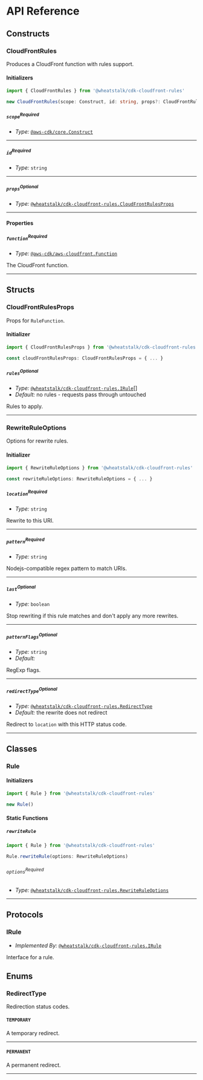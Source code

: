# API Reference <a name="API Reference"></a>

## Constructs <a name="Constructs"></a>

### CloudFrontRules <a name="@wheatstalk/cdk-cloudfront-rules.CloudFrontRules"></a>

Produces a CloudFront function with rules support.

#### Initializers <a name="@wheatstalk/cdk-cloudfront-rules.CloudFrontRules.Initializer"></a>

```typescript
import { CloudFrontRules } from '@wheatstalk/cdk-cloudfront-rules'

new CloudFrontRules(scope: Construct, id: string, props?: CloudFrontRulesProps)
```

##### `scope`<sup>Required</sup> <a name="@wheatstalk/cdk-cloudfront-rules.CloudFrontRules.parameter.scope"></a>

- *Type:* [`@aws-cdk/core.Construct`](#@aws-cdk/core.Construct)

---

##### `id`<sup>Required</sup> <a name="@wheatstalk/cdk-cloudfront-rules.CloudFrontRules.parameter.id"></a>

- *Type:* `string`

---

##### `props`<sup>Optional</sup> <a name="@wheatstalk/cdk-cloudfront-rules.CloudFrontRules.parameter.props"></a>

- *Type:* [`@wheatstalk/cdk-cloudfront-rules.CloudFrontRulesProps`](#@wheatstalk/cdk-cloudfront-rules.CloudFrontRulesProps)

---



#### Properties <a name="Properties"></a>

##### `function`<sup>Required</sup> <a name="@wheatstalk/cdk-cloudfront-rules.CloudFrontRules.property.function"></a>

- *Type:* [`@aws-cdk/aws-cloudfront.Function`](#@aws-cdk/aws-cloudfront.Function)

The CloudFront function.

---


## Structs <a name="Structs"></a>

### CloudFrontRulesProps <a name="@wheatstalk/cdk-cloudfront-rules.CloudFrontRulesProps"></a>

Props for `RuleFunction`.

#### Initializer <a name="[object Object].Initializer"></a>

```typescript
import { CloudFrontRulesProps } from '@wheatstalk/cdk-cloudfront-rules'

const cloudFrontRulesProps: CloudFrontRulesProps = { ... }
```

##### `rules`<sup>Optional</sup> <a name="@wheatstalk/cdk-cloudfront-rules.CloudFrontRulesProps.property.rules"></a>

- *Type:* [`@wheatstalk/cdk-cloudfront-rules.IRule`](#@wheatstalk/cdk-cloudfront-rules.IRule)[]
- *Default:* no rules - requests pass through untouched

Rules to apply.

---

### RewriteRuleOptions <a name="@wheatstalk/cdk-cloudfront-rules.RewriteRuleOptions"></a>

Options for rewrite rules.

#### Initializer <a name="[object Object].Initializer"></a>

```typescript
import { RewriteRuleOptions } from '@wheatstalk/cdk-cloudfront-rules'

const rewriteRuleOptions: RewriteRuleOptions = { ... }
```

##### `location`<sup>Required</sup> <a name="@wheatstalk/cdk-cloudfront-rules.RewriteRuleOptions.property.location"></a>

- *Type:* `string`

Rewrite to this URI.

---

##### `pattern`<sup>Required</sup> <a name="@wheatstalk/cdk-cloudfront-rules.RewriteRuleOptions.property.pattern"></a>

- *Type:* `string`

Nodejs-compatible regex pattern to match URIs.

---

##### `last`<sup>Optional</sup> <a name="@wheatstalk/cdk-cloudfront-rules.RewriteRuleOptions.property.last"></a>

- *Type:* `boolean`

Stop rewriting if this rule matches and don't apply any more rewrites.

---

##### `patternFlags`<sup>Optional</sup> <a name="@wheatstalk/cdk-cloudfront-rules.RewriteRuleOptions.property.patternFlags"></a>

- *Type:* `string`
- *Default:* 

RegExp flags.

---

##### `redirectType`<sup>Optional</sup> <a name="@wheatstalk/cdk-cloudfront-rules.RewriteRuleOptions.property.redirectType"></a>

- *Type:* [`@wheatstalk/cdk-cloudfront-rules.RedirectType`](#@wheatstalk/cdk-cloudfront-rules.RedirectType)
- *Default:* the rewrite does not redirect

Redirect to `location` with this HTTP status code.

---

## Classes <a name="Classes"></a>

### Rule <a name="@wheatstalk/cdk-cloudfront-rules.Rule"></a>

#### Initializers <a name="@wheatstalk/cdk-cloudfront-rules.Rule.Initializer"></a>

```typescript
import { Rule } from '@wheatstalk/cdk-cloudfront-rules'

new Rule()
```


#### Static Functions <a name="Static Functions"></a>

##### `rewriteRule` <a name="@wheatstalk/cdk-cloudfront-rules.Rule.rewriteRule"></a>

```typescript
import { Rule } from '@wheatstalk/cdk-cloudfront-rules'

Rule.rewriteRule(options: RewriteRuleOptions)
```

###### `options`<sup>Required</sup> <a name="@wheatstalk/cdk-cloudfront-rules.Rule.parameter.options"></a>

- *Type:* [`@wheatstalk/cdk-cloudfront-rules.RewriteRuleOptions`](#@wheatstalk/cdk-cloudfront-rules.RewriteRuleOptions)

---



## Protocols <a name="Protocols"></a>

### IRule <a name="@wheatstalk/cdk-cloudfront-rules.IRule"></a>

- *Implemented By:* [`@wheatstalk/cdk-cloudfront-rules.IRule`](#@wheatstalk/cdk-cloudfront-rules.IRule)

Interface for a rule.



## Enums <a name="Enums"></a>

### RedirectType <a name="RedirectType"></a>

Redirection status codes.

#### `TEMPORARY` <a name="@wheatstalk/cdk-cloudfront-rules.RedirectType.TEMPORARY"></a>

A temporary redirect.

---


#### `PERMANENT` <a name="@wheatstalk/cdk-cloudfront-rules.RedirectType.PERMANENT"></a>

A permanent redirect.

---

